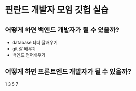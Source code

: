 # 핀란드 개발자 모임 깃헙 실습

## 어떻게 하면 백엔드 개발자가 될 수 있을까?

- database 더더 잘배우기
- git 잘 배우기
- 백엔드 언어배우기

## 어떻게 하면 프론트엔드 개발자가 될 수 있을까?
1
3
5
7
